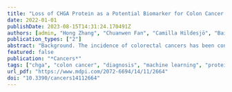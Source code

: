 ```yaml
---
title: "Loss of CHGA Protein as a Potential Biomarker for Colon Cancer Diagnosis: A Study on Biomarker Discovery by Machine Learning and Confirmation by Immunohistochemistry in Colorectal Cancer Tissue Microarrays"
date: 2022-01-01
publishDate: 2023-08-15T14:31:24.170491Z
authors: [admin, "Hong Zhang", "Chuanwen Fan", "Camilla Hildesjö", "Bairong Shen", "Xiao-Feng Sun"]
publication_types: ["2"]
abstract: "Background. The incidence of colorectal cancers has been constantly increasing. Although the mortality has slightly decreased, it is far from satisfaction. Precise early diagnosis for colorectal cancer has been a great challenge in order to improve patient survival. Patients and Methods. We started with searching for protein biomarkers based on our colorectal cancer biomarker database (CBD), finding differential expressed genes (GEGs) and non-DEGs from RNA sequencing (RNA-seq) data, and further predicted new biomarkers of protein–protein interaction (PPI) networks by machine learning (ML) methods. The best-selected biomarker was further verified by a receiver operating characteristic (ROC) test from microarray and RNA-seq data, biological network, and functional analysis, and immunohistochemistry in the tissue arrays from 198 specimens. Results. There were twelve proteins (MYO5A, CHGA, MAPK13, VDAC1, CCNA2, YWHAZ, CDK5, GNB3, CAMK2G, MAPK10, SDC2, and ADCY5) which were predicted by ML as colon cancer candidate diagnosis biomarkers. These predicted biomarkers showed close relationships with reported biomarkers of the PPI network and shared some pathways. An ROC test showed the CHGA protein with the best diagnostic accuracy (AUC = 0.9 in microarray data and 0.995 in RNA-seq data) among these candidate protein biomarkers. Furthermore, immunohistochemistry examination on our colon cancer tissue microarray samples further confirmed our bioinformatical prediction, indicating that CHGA may be used as a potential biomarker for early diagnosis of colon cancer patients. Conclusions. CHGA could be a potential candidate biomarker for diagnosing earlier colon cancer in the patients."
featured: false
publication: "*Cancers*"
tags: ["chga", "colon cancer", "diagnosis", "machine learning", "protein biomarker", "tissue microarrays"]
url_pdf: "https://www.mdpi.com/2072-6694/14/11/2664"
doi: "10.3390/cancers14112664"
---
```


